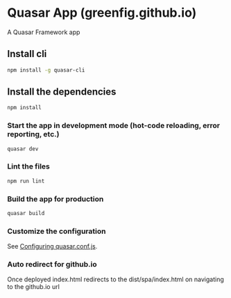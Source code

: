 # Quasar App (greenfig.github.io)

A Quasar Framework app

## Install cli

```bash
npm install -g quasar-cli
```

## Install the dependencies

```bash
npm install
```

### Start the app in development mode (hot-code reloading, error reporting, etc.)

```bash
quasar dev
```

### Lint the files

```bash
npm run lint
```

### Build the app for production

```bash
quasar build
```

### Customize the configuration

See [Configuring quasar.conf.js](https://quasar.dev/quasar-cli/quasar-conf-js).

### Auto redirect for github.io

Once deployed index.html redirects to the dist/spa/index.html on navigating to the github.io url
